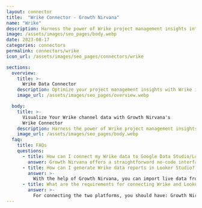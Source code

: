 ```yaml
---
layout: connector
title:  "Wrike Connector - Growth Nirvana"
name: "Wrike"
description: Harness the power of Wrike project management insights integrated into Looker Studio for strategic project planning decisions.
image: /assets/images/seo_pages/body.webp
date: 2023-08-17
categories: connectors
permalink: connectors/wrike
icon_url: /assets/images/seo_pages/connectors/wrike

sections:
  overview:
    title: >-
      Wrike Data Connector
    description: Optimize your project management insights with Wrike integration. Seamlessly merge project data from Wrike with Looker Studio's analytical capabilities, unlocking insights that drive project strategies, team performance analysis, and operational excellence.
    image_url: /assets/images/seo_pages/overview.webp

  body:
    title: >-
      Visualize Your Wrike channel data with Growth Nirvana's
      Wrike Connector
    description: Harness the power of Wrike project management insights integrated into Looker Studio for strategic project planning decisions.
    image_url: /assets/images/seo_pages/body.webp
  faq:
    title: FAQs
    questions:
      - title: How can I connect my Wrike data to Google Data Studio/Looker Studio?
        answer: Growth Nirvana offers a straightforward no-code interface to connect to Wrike data sources.
      - title: How can I generate Wrike data reports in Looker Studio?
        answer: >-
          With the help of Growth Nirvana, you can import live data from Wrike into Looker Studio. These data can be viewed in charts, tables, and dashboards to generate branded reports that can be shared instantly.
      - title: What are the requirements for connecting Wrike and Looker Studio?
        answer: >-
          For connecting the two platforms, you should have: Growth Nirvana Account and Wrike Ads Account
---
```

